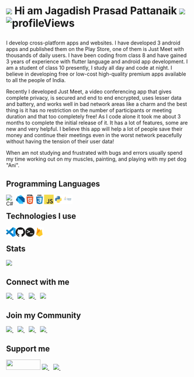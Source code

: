 # <p> <img src="https://i.imgur.com/lsizgGl.gif" width="30px"> Hi am Jagadish Prasad Pattanaik <img src="https://emojis.slackmojis.com/emojis/images/1531849430/4246/blob-sunglasses.gif?1531849430" width="30"/> <img src="https://komarev.com/ghpvc/?username=jagadish-pattanaik&label=Profile Views&color=blue&style=plastic" alt="profileViews" /> </p>
<p>
I develop cross-platform apps and websites. I have developed 3 android apps and published them on the Play Store, one of them is Just Meet with thousands of daily users. I have been coding from class 8 and have gained 3 years of experience with flutter language and android app development.
I am a student of class 10 presently, I study all day and code at night. I believe in developing free or low-cost high-quality premium apps available to all the people of India. 
</p>
Recently I developed Just Meet, a video conferencing app that gives complete privacy, is secured and end to end encrypted, uses lesser data and battery, and works well in bad network areas like a charm and the best thing is it has no restriction on the number of participants or meeting duration and that too completely free!  As I code alone it took me about 3 months to complete the initial release of it. It has a lot of features, some are new and very helpful. I believe this app will help a lot of people save their money and continue their meetings even in the worst network peacefully without having the tension of their user data!

When am not studying and frustrated with bugs and errors usually spend my time working out on my muscles, painting, and playing with my pet dog "Ani".

## Programming Languages
<a>
  <img align="left" alt="C#" width="26px" src="https://raw.githubusercontent.com/github/explore/80688e429a7d4ef2fca1e82350fe8e3517d3494d/topics/c-sharp/c-sharp.png" />
  <img align="left" alt="Dart" width="26px" src="https://raw.githubusercontent.com/github/explore/80688e429a7d4ef2fca1e82350fe8e3517d3494d/topics/dart/dart.png" />
  <img align="left" alt="HTML5" width="26px" src="https://raw.githubusercontent.com/github/explore/80688e429a7d4ef2fca1e82350fe8e3517d3494d/topics/html/html.png" />
  <img align="left" alt="CSS3" width="26px" src="https://raw.githubusercontent.com/github/explore/80688e429a7d4ef2fca1e82350fe8e3517d3494d/topics/css/css.png" />
  <img align="left" alt="JavaScript" width="26px"   src="https://raw.githubusercontent.com/github/explore/80688e429a7d4ef2fca1e82350fe8e3517d3494d/topics/javascript/javascript.png" />
  <img align="left" alt="Python" width="26px" src="https://raw.githubusercontent.com/github/explore/80688e429a7d4ef2fca1e82350fe8e3517d3494d/topics/python/python.png" />
  <img align="left" alt="Java" width="26px" src="https://raw.githubusercontent.com/github/explore/80688e429a7d4ef2fca1e82350fe8e3517d3494d/topics/java/java.png" />
</a>&ensp;

## Technologies I use
<a>
<img align="left" alt="Visual Studio Code" width="26px" src="https://raw.githubusercontent.com/github/explore/80688e429a7d4ef2fca1e82350fe8e3517d3494d/topics/visual-studio-code/visual-studio-code.png" />
<img align="left" alt="GitHub" width="26px" src="https://raw.githubusercontent.com/github/explore/78df643247d429f6cc873026c0622819ad797942/topics/github/github.png" />
<img align="left" alt="Terminal" width="26px" src="https://raw.githubusercontent.com/github/explore/80688e429a7d4ef2fca1e82350fe8e3517d3494d/topics/terminal/terminal.png" />
<img align="left" alt="Firebase" width="26px" src="https://raw.githubusercontent.com/github/explore/80688e429a7d4ef2fca1e82350fe8e3517d3494d/topics/firebase/firebase.png" />
</a>&ensp;
  
## Stats

![](https://metrics.lecoq.io/jagadish-pattanaik?template=classic&base.header=0&base.metadata=0&isocalendar=1&languages=1&people=1&isocalendar.duration=half-year&languages.limit=8&languages.sections=most-used&languages.colors=github&languages.threshold=0%25&languages.indepth=false&languages.recent.load=300&languages.recent.days=14&people.limit=24&people.size=28&people.types=followers%2C%20following&people.identicons=false&people.shuffle=false&config.timezone=Asia%2FCalcutta)

## Connect with me
  <a href="https://www.linkedin.com/in/jagadish-pattanaik/">
    <img width="30px" src="https://www.vectorlogo.zone/logos/linkedin/linkedin-icon.svg" />
  </a>&ensp;
  <a href="https://www.instagram.com/jagadish_pattanaik/">
    <img width="30px" src="https://www.vectorlogo.zone/logos/instagram/instagram-icon.svg" />
  </a>&ensp;
  <a href="https://stackoverflow.com/story/Jagadish">
    <img width="30px" src="https://www.vectorlogo.zone/logos/stackoverflow/stackoverflow-tile.svg" />
  </a>&ensp;
  <a href="https://mail.google.com/mail/u/jaguweb1234@gmail.com">
    <img width="30px" src="https://www.vectorlogo.zone/logos/gmail/gmail-tile.svg" />
  </a>

## Join my Community
  <a href="https://discord.gg/kczPxGpAtq">
    <img width="30px" src="https://www.vectorlogo.zone/logos/discordapp/discordapp-tile.svg" />
  </a>&ensp;
  <a href="https://www.youtube.com/channel/UCgdd03ctC4odnUCNlPBSdUg?sub_confirmation=1">
    <img width="30px" src="https://www.vectorlogo.zone/logos/youtube/youtube-tile.svg" />
  </a>&ensp;
  <a href="https://www.instagram.com/_just_technologies_/">
    <img width="30px" src="https://www.vectorlogo.zone/logos/instagram/instagram-icon.svg" />
  </a>&ensp;
  <a href="https://www.facebook.com/justtechteam">
    <img width="30px" src="https://www.vectorlogo.zone/logos/facebook/facebook-tile.svg" />
  </a>&ensp;

## Support me
<a href="https://github.com/sponsors/jagadish-pattanaik" title="Sponsor Me"><img src="https://raw.githubusercontent.com/natemoo-re/natemoo-re/master/assets/sponsor.svg?sanitize=true" width="94" height="28" aria-hidden="true"></a>
<a href="https://www.buymeacoffee.com/jagadish">
    <img width="60px" src="https://www.vectorlogo.zone/logos/buymeacoffee/buymeacoffee-icon.svg" />
  </a>&ensp;
  <a href="https://www.patreon.com/justjagadish">
    <img width="30px" src="https://www.vectorlogo.zone/logos/patreon/patreon-icon.svg" />
  </a>&ensp;
